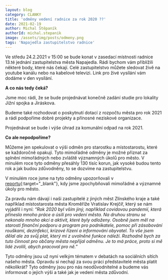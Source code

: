 ```yaml
---
layout: blog
category: CLANKY
title: 'odměny vedení radnice za rok 2020 ??'
date: 2021-02-19
author: Michal Štěpaník
authorId: michal.stepanik
image: /assets/img/posts/odmeny.png
tags: 'Napajedla zastupitelstvo radnice'
---
```


Ve středu 24.2.2021 v 15:00 se bude konat v zasedací místnosti radnice 13.té jednání zastupitelstva města Napajedla. Rádi bychom vám přiblížili některé body, které nás čekají. Celé zastupitelstvo můžete sledovat živě na youtube kanálu nebo na kabelové televizi. Link pro živé vysílání vám dodáme v den vysílání.

**A co nás tedy čeká?**

Jsme moc rádi, že se bude projednávat konečně zadání studie pro lokality Jižní spojka a Jiráskova.

Budeme také rozhodovat o poskytnutí dotací z rozpočtu města pro rok 2021 a rádi podpoříme dobré projekty a přínosné neziskové organizace.

Projednávat se bude i výše úhrad za komunální odpad na rok 2021.

**Co ale nepodpoříme?**

Můžeme jen spekulovat o výši odměn pro starostku a místostarostu, které se každoročně opakují. Tyto mimořádné odměny je možné přiznat za splnění mimořádných nebo zvláště významných úkolů pro město. V minulém roce tyto odměny přesáhly 130 tisíc korun, jak vysoké budou tento rok a jak budou zdůvodněny, to se dozvíme na zastupitelstvu.

V minulém roce jsme na tyto odměny upozorňovali v [reportu](https://napajedla.pirati.cz/aktuality/shrnuti-8-zastupitelstvo.html){:target="_blank"}, kdy jsme zpochybňovali mimořádné a významné úkoly pro město. 

Za pravdu nám dávají i naši zastupitelé z jiných měst Zlínského kraje a také například místostarosta města Kroměříže Vratislav Krejčíř, který se nám vyjádřil i nyní:
*“Rok 2020 byl vším jiný, například covidovou pandemií, která přinesla mnoho práce a úsilí pro vedení města. Na druhou stranu se nekonalo mnoho akcí a aktivit, které byly odloženy. Osobně jsem měl na starosti finanční podporu a program pro podnikatele, pomoc při zásobování rouškami, dezinfekcí, krizové řízení a informování obyvatel. To vše jsem dělal ale za svůj plat, který mi z uvolněné funkce náleží. Rozhodně bych za tuto činnost pro občany města nepřijal odměnu. Je to má práce, proto si mě lidé zvolili, abych pracoval pro ně.”*


Tyto odměny jsou už nyní velkým tématem v debatách na sociálních sítích našeho města. Opravdu si nechají za svou práci představitelé města platit několikrát? Tyto odměny jsou pro nás neodůvodnitelné a budeme vás informovat o jejich výši a také jak je vedení města zdůvodní.

